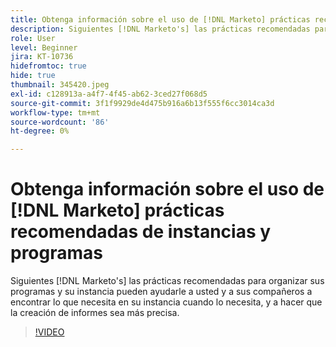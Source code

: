 ```yaml
---
title: Obtenga información sobre el uso de [!DNL Marketo] prácticas recomendadas de instancias y programas
description: Siguientes [!DNL Marketo's] las prácticas recomendadas para organizar sus programas y su instancia pueden ayudarle a usted y a sus compañeros a encontrar lo que necesita en su instancia cuando lo necesita, y a hacer que la creación de informes sea más precisa.
role: User
level: Beginner
jira: KT-10736
hidefromtoc: true
hide: true
thumbnail: 345420.jpeg
exl-id: c128913a-a4f7-4f45-ab62-3ced27f068d5
source-git-commit: 3f1f9929de4d475b916a6b13f555f6cc3014ca3d
workflow-type: tm+mt
source-wordcount: '86'
ht-degree: 0%

---
```


# Obtenga información sobre el uso de [!DNL Marketo] prácticas recomendadas de instancias y programas

Siguientes [!DNL Marketo's] las prácticas recomendadas para organizar sus programas y su instancia pueden ayudarle a usted y a sus compañeros a encontrar lo que necesita en su instancia cuando lo necesita, y a hacer que la creación de informes sea más precisa.

>[!VIDEO](https://video.tv.adobe.com/v/345420/?quality=12&learn=on)
